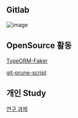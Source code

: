 ## Gitlab

![image](https://github.com/j1i-ian/j1i-ian/assets/13825203/b3f5ac46-9f68-433c-b728-806c219beab7)


## OpenSource 활동

[TypeORM-Faker](https://www.npmjs.com/package/typeorm-faker)

[git-prune-script](https://github.com/j1i-ian/git-prune-scripts)

## 개인 Study

[연구 과제](https://organic-roof-98f.notion.site/f953478c9c1e4da0a229443398a0c451?pvs=4)
